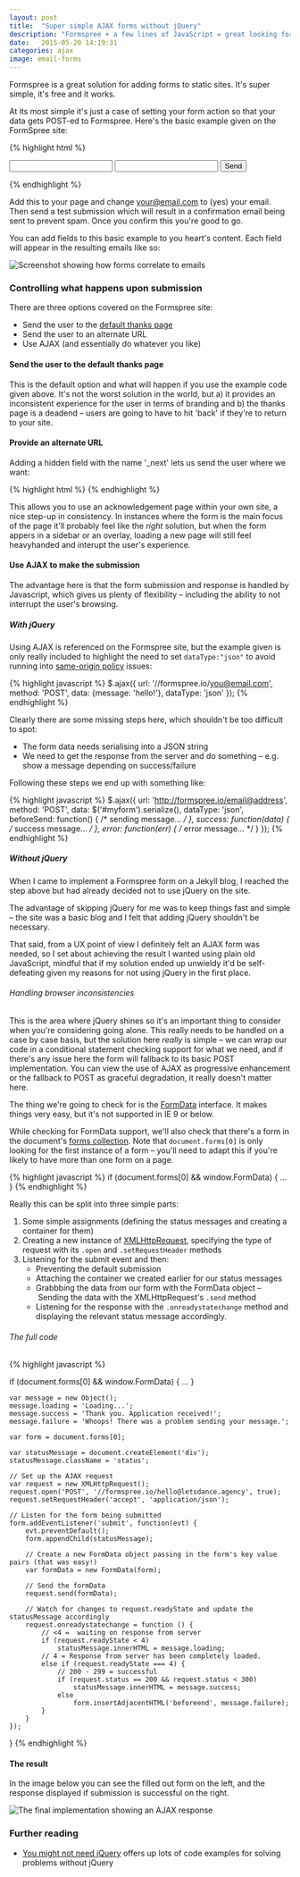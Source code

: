 ```yaml
---
layout: post
title:  "Super simple AJAX forms without jQuery"
description: "Formspree + a few lines of JavaScript = great looking forms for static sites."
date:   2015-05-20 14:19:31
categories: ajax
image: email-forms
---
```

Formspree is a great solution for adding forms to static sites. It's super simple, it's free and it works.

At its most simple it's just a case of setting your form action so that your data gets POST-ed to Formspree. Here's the basic example given on the FormSpree site:

{% highlight html %}             
<form action="//formspree.io/your@email.com" method="POST">
	<input type="text" name="name" />
	<input type="email" name="_replyto" />
	<input type="submit" value="Send" />
</form>
{% endhighlight %}

  <!--  <form action="//formspree.io/john@jdp.org.uk" method="POST">
        <input type="text" name="Name" placeholder="Your name" />
        <input type="email" name="_replyto" placeholder="Your email" />
        <label><input type="radio" name="Gender" value="male" checked>Male</label>
        <label><input type="radio" name="Gender" value="female">Female</label>
        <textarea rows="2" name="Mesage"></textarea> 
        <label>How did you hear about us?
            <select name="source">
                <option value="Word of mouth">Word of mouth</option>
                <option value="Newspaper">Newspaper</option>
                <option value="Other">Other</option>
            </select>
        </label>
        <input type="submit" value="Send">
    </form> -->
Add this to your page and change your@email.com to (yes) your email. Then send a test submission which will result in a confirmation email being sent to prevent spam. Once you confirm this you're good to go.

You can add fields to this basic example to you heart's content. Each field will appear in the resulting emails like so:

![Screenshot showing how forms correlate to emails](/images/blog/email-forms-screenshot.jpg)

### Controlling what happens upon submission

There are three options covered on the Formspree site:


- Send the user to the [default thanks page](http://formspree.io/thanks)
- Send the user to an alternate URL
- Use AJAX (and essentially do whatever you like)


#### Send the user to the default thanks page
This is the default option and what will happen if you use the example code given above. It's not the worst solution in the world, but a) it provides an inconsistent experience for the user in terms of branding and b) the thanks page is a deadend – users are going to have to hit 'back' if they're to return to your site.

#### Provide an alternate URL

Adding a hidden field with the name '_next' lets us send the user where we want:

{% highlight html %}
<input type="hidden" name="_next" value="//site.io/thanks.html" />
{% endhighlight %}

This allows you to use an acknowledgement page within your own site, a nice step-up in consistency. In instances where the form is the main focus of the page it'll probably feel like the *right* solution, but when the form appers in a sidebar or an overlay, loading a new page will still feel heavyhanded and interupt the user's experience.

#### Use AJAX to make the submission

The advantage here is that the form submission and response is handled by Javascript, which gives us plenty of flexibility – including the ability to not interrupt the user's browsing.

##### With jQuery

Using AJAX is referenced on the Formspree site, but the example given is only really included to highlight the need to set `dataType:"json"` to avoid running into [same-origin policy](https://developer.mozilla.org/en-US/docs/Web/Security/Same-origin_policy) issues:

{% highlight javascript %}
$.ajax({
    url: '//formspree.io/you@email.com', 
    method: 'POST',
    data: {message: 'hello!'},
    dataType: 'json'
});
{% endhighlight %}

Clearly there are some missing steps here, which shouldn't be too difficult to spot:

- The form data needs serialising into a JSON string
- We need to get the response from the server and do something – e.g. show a message depending on success/failure

Following these steps we end up with something like:

{% highlight javascript %}
$.ajax({
  url: 'http://formspree.io/email@address',
  method: 'POST',
  data: $('#myform').serialize(),
  dataType: 'json',
  beforeSend: function() { /* sending message... */ },
  success: function(data) { /* success message... */ },
  error: function(err) { /* error message... */ }
});
{% endhighlight %}

##### Without jQuery

When I came to implement a Formspree form on a Jekyll blog, I reached the step above but had already decided not to use jQuery on the site.

The advantage of skipping jQuery for me was to keep things fast and simple – the site was a basic blog and I felt that adding jQuery shouldn't be necessary.

That said, from a UX point of view I definitely felt an AJAX form was needed, so I set about achieving the result I wanted using plain old JavaScript, mindful that if my solution ended up unwieldy it'd be self-defeating given my reasons for not using jQuery in the first place.

###### Handling browser inconsistencies

This is the area where jQuery shines so it's an important thing to consider when you're considering going alone. This really needs to be handled on a case by case basis, but the solution here *really* is simple – we can wrap our code in a conditional statement checking support for what we need, and if there's any issue here the form will fallback to its basic POST implementation. You can view the use of AJAX as progressive enhancement or the fallback to POST as graceful degradation, it really doesn't matter here.

The thing we're going to check for is the [FormData](https://developer.mozilla.org/en/docs/Web/API/FormData) interface. It makes things very easy, but it's not supported in IE 9 or below.

While checking for FormData support, we'll also check that there's a form in the document's [forms collection](https://developer.mozilla.org/en-US/docs/Web/API/Document/forms). Note that `document.forms[0]` is only looking for the first instance of a form – you'll need to adapt this if you're likely to have more than one form on a page.

{% highlight javascript %}
if (document.forms[0] && window.FormData) { ... }
{% endhighlight %}

Really this can be split into three simple parts:

1. Some simple assignments (defining the status messages and creating a container for them)
2. Creating a new instance of [XMLHttpRequest](https://developer.mozilla.org/en-US/docs/Web/API/XMLHttpRequest), specifying the type of request with its `.open` and `.setRequestHeader` methods
3. Listening for the submit event and then:
	- Preventing the default submission
	- Attaching the container we created earlier for our status messages
	- Grabbbing the data from our form with the FormData object
	– Sending the data with the XMLHttpRequest's `.send` method
	- Listening for the response with the `.onreadystatechange` method and displaying the relevant status message accordingly.

###### The full code

{% highlight javascript %}

if (document.forms[0] && window.FormData) { ... }

	var message = new Object();
	message.loading = 'Loading...';
	message.success = 'Thank you. Application received!';
	message.failure = 'Whoops! There was a problem sending your message.';

	var form = document.forms[0];

	var statusMessage = document.createElement('div');
	statusMessage.className = 'status';

	// Set up the AJAX request
	var request = new XMLHttpRequest();
	request.open('POST', '//formspree.io/hello@letsdance.agency', true);
	request.setRequestHeader('accept', 'application/json');

	// Listen for the form being submitted
	form.addEventListener('submit', function(evt) {
	    evt.preventDefault();
	    form.appendChild(statusMessage);

	    // Create a new FormData object passing in the form's key value pairs (that was easy!)
	    var formData = new FormData(form);

	    // Send the formData
	    request.send(formData);

	    // Watch for changes to request.readyState and update the statusMessage accordingly
	    request.onreadystatechange = function () {
	        // <4 =  waiting on response from server
	        if (request.readyState < 4)
	            statusMessage.innerHTML = message.loading;
	        // 4 = Response from server has been completely loaded.
	        else if (request.readyState === 4) {
	            // 200 - 299 = successful
	            if (request.status == 200 && request.status < 300)
	                statusMessage.innerHTML = message.success;
	            else
	                form.insertAdjacentHTML('beforeend', message.failure);
	        }
	    }
	});

}
{% endhighlight %}

#### The result

In the image below you can see the filled out form on the left, and the response displayed if submission is successful on the right.

![The final implementation showing an AJAX response](/images/blog/email-forms-final.jpg)



### Further reading

- [You might not need jQuery](http://youmightnotneedjquery.com) offers up lots of code examples for solving problems without jQuery